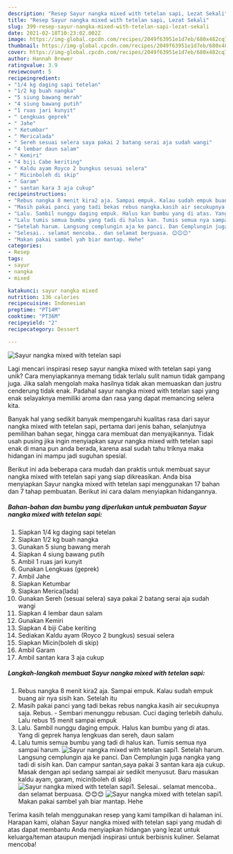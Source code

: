 ```yaml
---
description: "Resep Sayur nangka mixed with tetelan sapi, Lezat Sekali"
title: "Resep Sayur nangka mixed with tetelan sapi, Lezat Sekali"
slug: 399-resep-sayur-nangka-mixed-with-tetelan-sapi-lezat-sekali
date: 2021-02-18T10:23:02.002Z
image: https://img-global.cpcdn.com/recipes/2049f63951e1d7eb/680x482cq70/sayur-nangka-mixed-with-tetelan-sapi-foto-resep-utama.jpg
thumbnail: https://img-global.cpcdn.com/recipes/2049f63951e1d7eb/680x482cq70/sayur-nangka-mixed-with-tetelan-sapi-foto-resep-utama.jpg
cover: https://img-global.cpcdn.com/recipes/2049f63951e1d7eb/680x482cq70/sayur-nangka-mixed-with-tetelan-sapi-foto-resep-utama.jpg
author: Hannah Brewer
ratingvalue: 3.9
reviewcount: 5
recipeingredient:
- "1/4 kg daging sapi tetelan"
- "1/2 kg buah nangka"
- "5 siung bawang merah"
- "4 siung bawang putih"
- "1 ruas jari kunyit"
- " Lengkuas geprek"
- " Jahe"
- " Ketumbar"
- " Mericalada"
- " Sereh sesuai selera saya pakai 2 batang serai aja sudah wangi"
- "4 lembar daun salam"
- " Kemiri"
- "4 biji Cabe keriting"
- " Kaldu ayam Royco 2 bungkus sesuai selera"
- " Micinboleh di skip"
- " Garam"
- " santan kara 3 aja cukup"
recipeinstructions:
- "Rebus nangka 8 menit kira2 aja. Sampai empuk. Kalau sudah empuk buang air nya sisih kan. Setelah itu"
- "Masih pakai panci yang tadi bekas rebus nangka.kasih air secukupnya saja. Rebus.  Sembari menunggu rebusan. Cuci daging terlebih dahulu. Lalu rebus 15 menit sampai empuk"
- "Lalu. Sambil nunggu daging empuk. Halus kan bumbu yang di atas. Yang di geprek hanya lengkuas dan sereh, daun salam"
- "Lalu tumis semua bumbu yang tadi di halus kan. Tumis semua nya sampai harum."
- "Setelah harum. Langsung cemplungin aja ke panci. Dan Cemplungin juga nangka yang tadi di sisih kan. Dan campur santan,saya pakai 3 santan kara aja cukup. Masak dengan api sedang sampai air sedikit menyusut. Baru masukan kaldu ayam, garam, micin(boleh di skip)"
- "Selesai.. selamat mencoba.. dan selamat berpuasa. 😊😊😊"
- "Makan pakai sambel yah biar mantap. Hehe"
categories:
- Resep
tags:
- sayur
- nangka
- mixed

katakunci: sayur nangka mixed 
nutrition: 136 calories
recipecuisine: Indonesian
preptime: "PT14M"
cooktime: "PT36M"
recipeyield: "2"
recipecategory: Dessert

---
```



![Sayur nangka mixed with tetelan sapi](https://img-global.cpcdn.com/recipes/2049f63951e1d7eb/680x482cq70/sayur-nangka-mixed-with-tetelan-sapi-foto-resep-utama.jpg)

Lagi mencari inspirasi resep sayur nangka mixed with tetelan sapi yang unik? Cara menyiapkannya memang tidak terlalu sulit namun tidak gampang juga. Jika salah mengolah maka hasilnya tidak akan memuaskan dan justru cenderung tidak enak. Padahal sayur nangka mixed with tetelan sapi yang enak selayaknya memiliki aroma dan rasa yang dapat memancing selera kita.

Banyak hal yang sedikit banyak mempengaruhi kualitas rasa dari sayur nangka mixed with tetelan sapi, pertama dari jenis bahan, selanjutnya pemilihan bahan segar, hingga cara membuat dan menyajikannya. Tidak usah pusing jika ingin menyiapkan sayur nangka mixed with tetelan sapi enak di mana pun anda berada, karena asal sudah tahu triknya maka hidangan ini mampu jadi suguhan spesial.




Berikut ini ada beberapa cara mudah dan praktis untuk membuat sayur nangka mixed with tetelan sapi yang siap dikreasikan. Anda bisa menyiapkan Sayur nangka mixed with tetelan sapi menggunakan 17 bahan dan 7 tahap pembuatan. Berikut ini cara dalam menyiapkan hidangannya.

<!--inarticleads1-->

##### Bahan-bahan dan bumbu yang diperlukan untuk pembuatan Sayur nangka mixed with tetelan sapi:

1. Siapkan 1/4 kg daging sapi tetelan
1. Siapkan 1/2 kg buah nangka
1. Gunakan 5 siung bawang merah
1. Siapkan 4 siung bawang putih
1. Ambil 1 ruas jari kunyit
1. Gunakan  Lengkuas (geprek)
1. Ambil  Jahe
1. Siapkan  Ketumbar
1. Siapkan  Merica(lada)
1. Gunakan  Sereh (sesuai selera) saya pakai 2 batang serai aja sudah wangi
1. Siapkan 4 lembar daun salam
1. Gunakan  Kemiri
1. Siapkan 4 biji Cabe keriting
1. Sediakan  Kaldu ayam (Royco 2 bungkus) sesuai selera
1. Siapkan  Micin(boleh di skip)
1. Ambil  Garam
1. Ambil  santan kara 3 aja cukup




<!--inarticleads2-->

##### Langkah-langkah membuat Sayur nangka mixed with tetelan sapi:

1. Rebus nangka 8 menit kira2 aja. Sampai empuk. Kalau sudah empuk buang air nya sisih kan. Setelah itu
1. Masih pakai panci yang tadi bekas rebus nangka.kasih air secukupnya saja. Rebus.  - Sembari menunggu rebusan. Cuci daging terlebih dahulu. Lalu rebus 15 menit sampai empuk
1. Lalu. Sambil nunggu daging empuk. Halus kan bumbu yang di atas. Yang di geprek hanya lengkuas dan sereh, daun salam
1. Lalu tumis semua bumbu yang tadi di halus kan. Tumis semua nya sampai harum.
<img src="//assets-global.cpcdn.com/assets/icons/button_play-2c75c40dde080a61004c1f40b05d8f140eaff45d7e9e6481dc71c63d2e7c4909.png" alt="Sayur nangka mixed with tetelan sapi">1. Setelah harum. Langsung cemplungin aja ke panci. Dan Cemplungin juga nangka yang tadi di sisih kan. Dan campur santan,saya pakai 3 santan kara aja cukup. Masak dengan api sedang sampai air sedikit menyusut. Baru masukan kaldu ayam, garam, micin(boleh di skip)
<img src="//assets-global.cpcdn.com/assets/icons/button_play-2c75c40dde080a61004c1f40b05d8f140eaff45d7e9e6481dc71c63d2e7c4909.png" alt="Sayur nangka mixed with tetelan sapi">1. Selesai.. selamat mencoba.. dan selamat berpuasa. 😊😊😊
<img src="//assets-global.cpcdn.com/assets/icons/button_play-2c75c40dde080a61004c1f40b05d8f140eaff45d7e9e6481dc71c63d2e7c4909.png" alt="Sayur nangka mixed with tetelan sapi">1. Makan pakai sambel yah biar mantap. Hehe




Terima kasih telah menggunakan resep yang kami tampilkan di halaman ini. Harapan kami, olahan Sayur nangka mixed with tetelan sapi yang mudah di atas dapat membantu Anda menyiapkan hidangan yang lezat untuk keluarga/teman ataupun menjadi inspirasi untuk berbisnis kuliner. Selamat mencoba!
